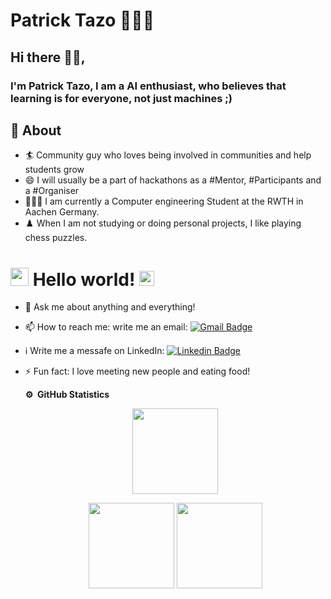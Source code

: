 # Patrick Tazo 👨🏽‍💻

## Hi there 👋🏽,

### I'm Patrick Tazo, I am a AI enthusiast, who believes that learning is for everyone, not just machines ;)

  
## 🧐 About

- 🏄‍ Community guy who loves being involved in communities and help students grow
- 😄 I will usually be a part of hackathons as a #Mentor, #Participants and a #Organiser
- 👨🏽‍🎓 I am currently a Computer engineering Student at the RWTH in Aachen Germany.
- ♟️ When I am not studying or doing personal projects, I like playing chess puzzles.


# <img src="https://github.com/TheDudeThatCode/TheDudeThatCode/blob/master/Assets/Hi.gif" width="29px"> Hello world!&nbsp;<img src="https://github.com/TheDudeThatCode/TheDudeThatCode/blob/master/Assets/Earth.gif" width="24px">

- 💬 Ask me about anything and everything!
- 📫 How to reach me: write me an email: [![Gmail Badge](https://img.shields.io/badge/-tazokuetep@gmail.com-c14438?style=flat-square&logo=Gmail&logoColor=white&link=mailto:tazokuetep@gmail.com)](mailto:tazokuetep@gmail.com)
- ℹ️ Write me a messafe on LinkedIn: [![Linkedin Badge](https://img.shields.io/badge/-tazokuetep24-blue?style=flat-square&logo=Linkedin&logoColor=white&link=https://www.linkedin.com/in/patrick-tazo-kuete-b39866255)](https://www.linkedin.com/in/patrick-tazo-kuete-b39866255) 
- ⚡ Fun fact: I love meeting new people and eating food!




  <b>:gear: &nbsp;GitHub Statistics</b>
  <br/>
    <p align="center">
        <img height="137px" src="https://github-readme-streak-stats.herokuapp.com/?user=tazokuetep24&hide_border=true&theme=nightowl" />
    </p>
    <p align="center">
        <img height="137px" src="https://github-readme-stats.vercel.app/api?username=tazokuetep24&hide_title=true&hide_border=true&show_icons=true&include_all_commits=true&count_private=true&line_height=21&theme=nightowl" /> <img height="137px" src="https://github-readme-stats.vercel.app/api/top-langs/?username=tazokuetep24&hide=html&hide_title=true&hide_border=true&layout=compact&langs_count=8&theme=nightowl" />
    </p>




